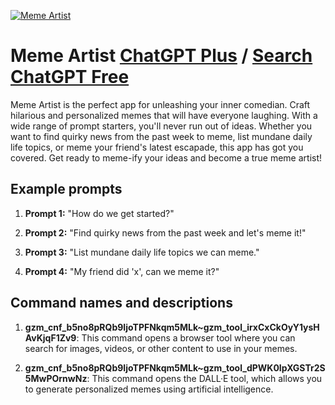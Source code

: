 
[![Meme Artist](https://files.oaiusercontent.com/file-WXRUOhgt0E4M2i8LRthOss9K?se=2123-10-16T02%3A59%3A28Z&sp=r&sv=2021-08-06&sr=b&rscc=max-age%3D31536000%2C%20immutable&rscd=attachment%3B%20filename%3D0d815d71-a909-4f74-9b3f-5bd61b5a7fe9.png&sig=KTm9I2XlOq3CoU6iwLcAeZObt%2BZUqPV6W/bjRXaTwqA%3D)](https://chat.openai.com/g/g-qLRvi70wQ-meme-artist)

# Meme Artist [ChatGPT Plus](https://chat.openai.com/g/g-qLRvi70wQ-meme-artist) / [Search ChatGPT Free](https://gptcall.net/index.html#/?search=Meme%20Artist)

Meme Artist is the perfect app for unleashing your inner comedian. Craft hilarious and personalized memes that will have everyone laughing. With a wide range of prompt starters, you'll never run out of ideas. Whether you want to find quirky news from the past week to meme, list mundane daily life topics, or meme your friend's latest escapade, this app has got you covered. Get ready to meme-ify your ideas and become a true meme artist!

## Example prompts

1. **Prompt 1:** "How do we get started?"

2. **Prompt 2:** "Find quirky news from the past week and let's meme it!"

3. **Prompt 3:** "List mundane daily life topics we can meme."

4. **Prompt 4:** "My friend did 'x', can we meme it?"

## Command names and descriptions

1. **gzm_cnf_b5no8pRQb9IjoTPFNkqm5MLk~gzm_tool_irxCxCkOyY1ysHAvKjqF1Zv9**: This command opens a browser tool where you can search for images, videos, or other content to use in your memes.

2. **gzm_cnf_b5no8pRQb9IjoTPFNkqm5MLk~gzm_tool_dPWK0IpXGSTr2S5MwPOrnwNz**: This command opens the DALL·E tool, which allows you to generate personalized memes using artificial intelligence.


